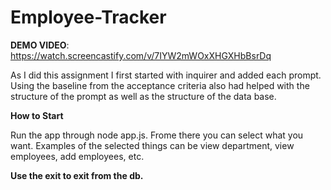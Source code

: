 # Employee-Tracker
<strong>DEMO VIDEO</strong>: https://watch.screencastify.com/v/7IYW2mWOxXHGXHbBsrDq <p>
As I did this assignment I first started with inquirer and added each prompt. Using the baseline from the acceptance criteria also had helped with the structure of the prompt as well as the structure of the data base.<p>
  <strong>How to Start</strong><p>
  Run the app through node app.js. Frome there you can select what you want. Examples of the selected things can be view department, view employees, add employees, etc.<p>
 <strong> Use the exit to exit from the db.</strong>
